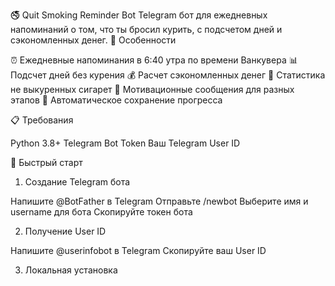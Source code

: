 🚭 Quit Smoking Reminder Bot
Telegram бот для ежедневных напоминаний о том, что ты бросил курить, с подсчетом дней и сэкономленных денег.
🌟 Особенности

⏰ Ежедневные напоминания в 6:40 утра по времени Ванкувера
📊 Подсчет дней без курения
💰 Расчет сэкономленных денег
🚬 Статистика не выкуренных сигарет
💪 Мотивационные сообщения для разных этапов
💾 Автоматическое сохранение прогресса

📋 Требования

Python 3.8+
Telegram Bot Token
Ваш Telegram User ID

🚀 Быстрый старт
1. Создание Telegram бота

Напишите @BotFather в Telegram
Отправьте /newbot
Выберите имя и username для бота
Скопируйте токен бота

2. Получение User ID

Напишите @userinfobot в Telegram
Скопируйте ваш User ID

3. Локальная установка

